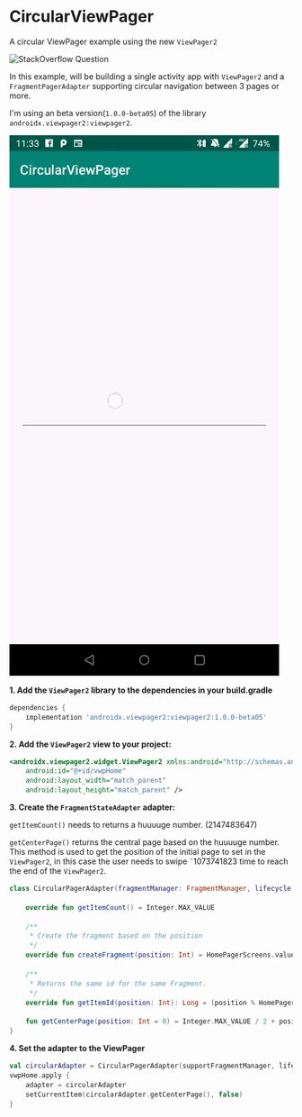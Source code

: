 # CircularViewPager
A circular ViewPager example using the new `ViewPager2` 

![StackOverflow Question](https://stackoverflow.com/a/57004646/1316064)

In this example, will be building a single activity app with `ViewPager2` and a `FragmentPagerAdapter` supporting circular navigation between 3 pages or more. 

I'm using an beta version(`1.0.0-beta05`) of the library `androidx.viewpager2:viewpager2`.

![Circular ViewPager](art/circular_viewpager.gif)

**1. Add the `ViewPager2` library to the dependencies in your build.gradle**
```groovy
dependencies {
    implementation 'androidx.viewpager2:viewpager2:1.0.0-beta05'
}
```

**2. Add the `ViewPager2` view to your project:**
```xml
<androidx.viewpager2.widget.ViewPager2 xmlns:android="http://schemas.android.com/apk/res/android"
    android:id="@+id/vwpHome"
    android:layout_width="match_parent"
    android:layout_height="match_parent" />
```


**3. Create the `FragmentStateAdapter` adapter:**

`getItemCount()` needs to returns a huuuuge number. (2147483647)

`getCenterPage()` returns the central page based on the huuuuge number.
This method is used to get the position of the initial page to set in the `ViewPager2`, in this case the user needs to swipe ˜1073741823 time to reach the end of the `ViewPager2`.

```kotlin
class CircularPagerAdapter(fragmentManager: FragmentManager, lifecycle: Lifecycle) : FragmentStateAdapter(fragmentManager, lifecycle) {

    override fun getItemCount() = Integer.MAX_VALUE

    /**
     * Create the fragment based on the position
     */
    override fun createFragment(position: Int) = HomePagerScreens.values()[position % HomePagerScreens.values().size].fragment.java.newInstance()

    /**
     * Returns the same id for the same Fragment.
     */
    override fun getItemId(position: Int): Long = (position % HomePagerScreens.values().size).toLong()

    fun getCenterPage(position: Int = 0) = Integer.MAX_VALUE / 2 + position
}
````
**4. Set the adapter to the ViewPager**
```kotlin
val circularAdapter = CircularPagerAdapter(supportFragmentManager, lifecycle)
vwpHome.apply {
    adapter = circularAdapter
    setCurrentItem(circularAdapter.getCenterPage(), false)
}
```
